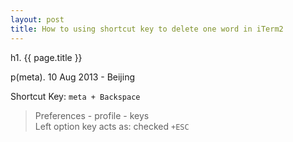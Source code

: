 ```yaml
---
layout: post
title: How to using shortcut key to delete one word in iTerm2
---
```


h1. {{ page.title }}

p(meta). 10 Aug 2013 - Beijing

Shortcut Key: `meta + Backspace`

> Preferences - profile - keys  
> Left option key acts as: checked `+ESC`

